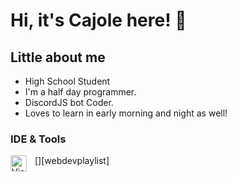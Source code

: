 # Hi, it's Cajole here! 👋

## Little about me

- High School Student
- I'm a half day programmer.
- DiscordJS bot Coder.
- Loves to learn in early morning and night as well!

### IDE & Tools

[<img align="left" alt="Visual Studio Code" width="26px" src="https://cdn.jsdelivr.net/gh/devicons/devicon/icons/vscode/vscode-original.svg" style="padding-right:10px;" />][webdevplaylist]